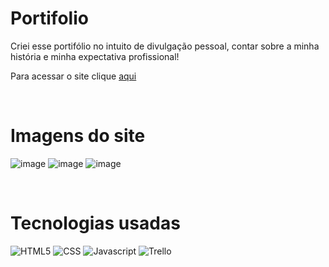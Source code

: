 # Portifolio

<p>Criei esse portifólio no intuito de divulgação pessoal, contar sobre a minha história e minha expectativa profissional! </p>
<p>Para acessar o site clique <a href="https://raismel.github.io/portifolio.github.io/">aqui</a></p>
<br>

# Imagens do site  

![image](https://github.com/RaiSMel/portifolio.github.io/assets/93801960/aee12163-bdab-4792-b9b7-bbe7e937622a)
![image](https://github.com/RaiSMel/portifolio.github.io/assets/93801960/7da2f8e4-f65a-406e-b711-160f54a4a0e3)
![image](https://github.com/RaiSMel/portifolio.github.io/assets/93801960/9a205690-63e1-4153-84d7-271e938357b1)

<br>

# Tecnologias usadas #

![HTML5](https://img.shields.io/badge/HTML-239120?style=for-the-badge&logo=html5&logoColor=white)
![CSS](https://img.shields.io/badge/CSS-239120?&style=for-the-badge&logo=css3&logoColor=white)
![Javascript](https://img.shields.io/badge/JavaScript-F7DF1E?style=for-the-badge&logo=javascript&logoColor=black)
![Trello](https://img.shields.io/badge/Trello-0052CC?style=for-the-badge&logo=trello&logoColor=white)
